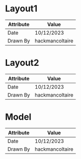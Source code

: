 # Layout1
| Attribute | Value |
| ---  | ---     |
| Date | 10/12/2023 |
| Drawn By | hackmancoltaire |
# Layout2
| Attribute | Value |
| ---  | ---     |
| Date | 10/12/2023 |
| Drawn By | hackmancoltaire |
# Model
| Attribute | Value |
| ---  | ---     |
| Date | 10/12/2023 |
| Drawn By | hackmancoltaire |
